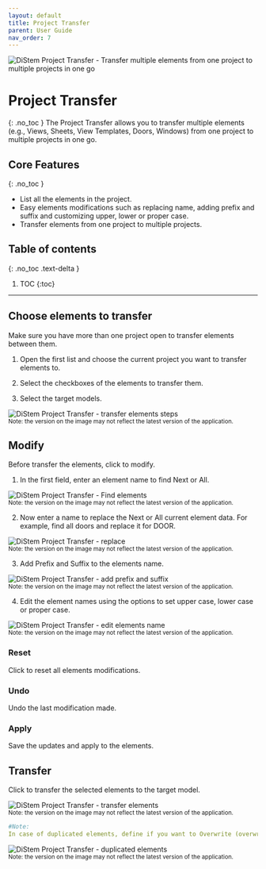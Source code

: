 ```yaml
---
layout: default
title: Project Transfer
parent: User Guide
nav_order: 7
---
```


![DiStem Project Transfer - Transfer multiple elements from one project to multiple projects in one go](../../assets\images\ProjectStandard\Project-Transfer_x150.png)  


# Project Transfer
{: .no_toc }
The Project Transfer allows you to transfer multiple elements (e.g., Views, Sheets, View Templates, Doors, Windows) from one project to multiple projects in one go.

## Core Features
{: .no_toc }
- List all the elements in the project.
- Easy elements modifications such as replacing name, adding prefix and suffix and customizing upper, lower or proper case.
- Transfer elements from one project to multiple projects.

## Table of contents
{: .no_toc .text-delta }

1. TOC
{:toc}

---

## Choose elements to transfer

Make sure you have more than one project open to transfer elements between them.

1. Open the first list and choose the current project you want to transfer elements to.

2. Select the checkboxes of the elements to transfer them.

3. Select the target models.

![DiStem Project Transfer - transfer elements steps](../../assets\images\ProjectStandard\DS-SelectElements.gif)  
<sub>Note: the version on the image may not reflect the latest version of the application.</sub>

## Modify

Before transfer the elements, click to modify.

1. In the first field, enter an element name to find Next or All.

![DiStem Project Transfer - Find elements](../../assets\images\ProjectStandard\DS-Find.gif)  
<sub>Note: the version on the image may not reflect the latest version of the application.</sub>

2. Now enter a name to replace the Next or All current element data. For example, find all doors and replace it for DOOR.

![DiStem Project Transfer - replace](../../assets\images\ProjectStandard\DS-Replace.gif)  
<sub>Note: the version on the image may not reflect the latest version of the application.</sub>

3. Add Prefix and Suffix to the elements name.

![DiStem Project Transfer - add prefix and suffix](../../assets\images\ProjectStandard\DS-PrefixSuffix.gif)  
<sub>Note: the version on the image may not reflect the latest version of the application.</sub>

4. Edit the element names using the options to set upper case, lower case or proper case.

![DiStem Project Transfer - edit elements name](../../assets\images\ProjectStandard\DS-Edit.gif)  
<sub>Note: the version on the image may not reflect the latest version of the application.</sub>

### Reset

Click to reset all elements modifications.

### Undo

Undo the last modification made.

### Apply

Save the updates and apply to the elements.

## Transfer

Click to transfer the selected elements to the target model.

![DiStem Project Transfer - transfer elements](../../assets\images\ProjectStandard\DS-Transfer.gif)  
<sub>Note: the version on the image may not reflect the latest version of the application.</sub>

```yaml
#Note:
In case of duplicated elements, define if you want to Overwrite (overwrite the existing version, or overwrite the existing version and its parameters values ), Skip or choose Manually the elements to overwrite.
```

![DiStem Project Transfer - duplicated elements](../../assets\images\ProjectStandard\DS-DuplicatedElement.png)  
<sub>Note: the version on the image may not reflect the latest version of the application.</sub>